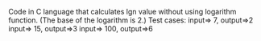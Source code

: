 Code in C language that calculates lgn value without using logarithm function.
(The base of the logarithm is 2.)
Test cases:
input=> 7, output=>2
input=> 15, output=>3
input=> 100, output=>6
